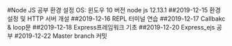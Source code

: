 #Node JS 공부
환경 설정
OS: 윈도우 10
버전 node js 12.13.1
##2019-12-15
환경 설정 및 HTTP 서버 개설
##2019-12-16
REPL 터미널 연습
##2019-12-17
Callbakc & loop문
##2019-12-18
Express프레임워크 기초
##2019-12-20
Express_ejs 공부
#2019-12-22
Master branch 커밋